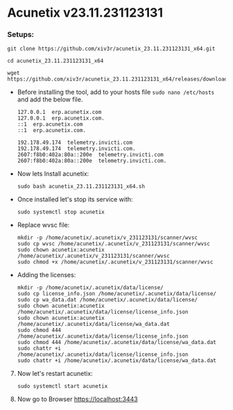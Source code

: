 # Acunetix v23.11.231123131



### Setups:

    git clone https://github.com/xiv3r/acunetix_23.11.231123131_x64.git

    cd acunetix_23.11.231123131_x64

    wget https://github.com/xiv3r/acunetix_23.11.231123131_x64/releases/download/File/acunetix_23.11.231123131_x64.sh
   

- Before installing the tool, add to your hosts file `sudo nano /etc/hosts` and add the below file.
  ```
  127.0.0.1  erp.acunetix.com
  127.0.0.1  erp.acunetix.com.
  ::1  erp.acunetix.com
  ::1  erp.acunetix.com.

  192.178.49.174  telemetry.invicti.com
  192.178.49.174  telemetry.invicti.com.
  2607:f8b0:402a:80a::200e  telemetry.invicti.com
  2607:f8b0:402a:80a::200e  telemetry.invicti.com.
  ```
- Now lets Install acunetix:

      sudo bash acunetix_23.11.231123131_x64.sh

- Once installed let's stop its service with:

      sudo systemctl stop acunetix

- Replace wvsc file:

  ```
  mkdir -p /home/acunetix/.acunetix/v_231123131/scanner/wvsc
  sudo cp wvsc /home/acunetix/.acunetix/v_231123131/scanner/wvsc
  sudo chown acunetix:acunetix /home/acunetix/.acunetix/v_231123131/scanner/wvsc
  sudo chmod +x /home/acunetix/.acunetix/v_231123131/scanner/wvsc
  ```

- Adding the licenses:
  ```
  mkdir -p /home/acunetix/.acunetix/data/license/
  sudo cp license_info.json /home/acunetix/.acunetix/data/license/
  sudo cp wa_data.dat /home/acunetix/.acunetix/data/license/
  sudo chown acunetix:acunetix /home/acunetix/.acunetix/data/license/license_info.json
  sudo chown acunetix:acunetix /home/acunetix/.acunetix/data/license/wa_data.dat
  sudo chmod 444 /home/acunetix/.acunetix/data/license/license_info.json
  sudo chmod 444 /home/acunetix/.acunetix/data/license/wa_data.dat
  sudo chattr +i /home/acunetix/.acunetix/data/license/license_info.json
  sudo chattr +i /home/acunetix/.acunetix/data/license/wa_data.dat
  ```
  
7) Now let's restart acunetix:

       sudo systemctl start acunetix

8) Now go to Browser [https://localhost:3443](https://localhost:3443)
